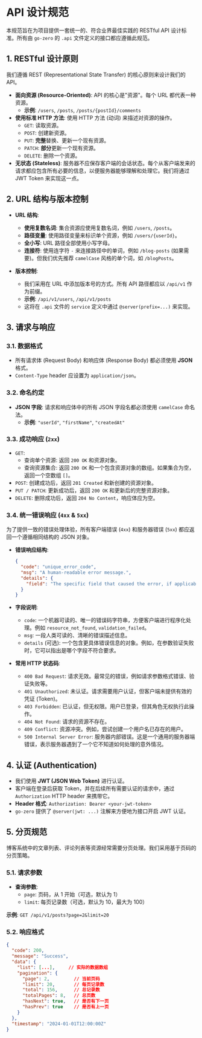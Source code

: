 # API 设计规范

本规范旨在为项目提供一套统一的、符合业界最佳实践的 RESTful API 设计标准。所有由 `go-zero` 的 `.api` 文件定义的接口都应遵循此规范。

## 1. RESTful 设计原则

我们遵循 REST (Representational State Transfer) 的核心原则来设计我们的 API。

- **面向资源 (Resource-Oriented)**: API 的核心是"资源"。每个 URL 都代表一种资源。
  - **示例**: `/users`, `/posts`, `/posts/{postId}/comments`
- **使用标准 HTTP 方法**: 使用 HTTP 方法 (动词) 来描述对资源的操作。
  - `GET`: 读取资源。
  - `POST`: 创建新资源。
  - `PUT`: **完整**替换、更新一个现有资源。
  - `PATCH`: **部分**更新一个现有资源。
  - `DELETE`: 删除一个资源。
- **无状态 (Stateless)**: 服务器不应保存客户端的会话状态。每个从客户端发来的请求都应包含所有必要的信息，以便服务器能够理解和处理它。我们将通过 JWT Token 来实现这一点。

## 2. URL 结构与版本控制

- **URL 结构**:
  - **使用复数名词**: 集合资源应使用复数名词，例如 `/users`, `/posts`。
  - **路径变量**: 使用路径变量来标识单个资源，例如 `/users/{userId}`。
  - **全小写**: URL 路径全部使用小写字母。
  - **连接符**: 使用连字符 `-` 来连接路径中的单词，例如 `/blog-posts` (如果需要)。但我们优先推荐 `camelCase` 风格的单个词，如 `/blogPosts`。

- **版本控制**:
  - 我们采用在 URL 中添加版本号的方式。所有 API 路径都应以 `/api/v1` 作为前缀。
  - **示例**: `/api/v1/users`, `/api/v1/posts`
  - 这将在 `.api` 文件的 `service` 定义中通过 `@server(prefix=...)` 来实现。

## 3. 请求与响应

### 3.1. 数据格式

- 所有请求体 (Request Body) 和响应体 (Response Body) 都必须使用 **JSON** 格式。
- `Content-Type` header 应设置为 `application/json`。

### 3.2. 命名约定

- **JSON 字段**: 请求和响应体中的所有 JSON 字段名都必须使用 `camelCase` 命名法。
  - **示例**: `"userId"`, `"firstName"`, `"createdAt"`

### 3.3. 成功响应 (`2xx`)

- `GET`:
  - 查询单个资源: 返回 `200 OK` 和资源对象。
  - 查询资源集合: 返回 `200 OK` 和一个包含资源对象的数组。如果集合为空，返回一个空数组 `[]`。
- `POST`: 创建成功后，返回 `201 Created` 和新创建的资源对象。
- `PUT / PATCH`: 更新成功后，返回 `200 OK` 和更新后的完整资源对象。
- `DELETE`: 删除成功后，返回 `204 No Content`，响应体应为空。

### 3.4. 统一错误响应 (`4xx` & `5xx`)

为了提供一致的错误处理体验，所有客户端错误 (`4xx`) 和服务器错误 (`5xx`) 都应返回一个遵循相同结构的 JSON 对象。

- **错误响应结构**:
  ```json
  {
    "code": "unique_error_code",
    "msg": "A human-readable error message.",
    "details": {
      "field": "The specific field that caused the error, if applicable."
    }
  }
  ```
- **字段说明**:
  - `code`: 一个机器可读的、唯一的错误码字符串，方便客户端进行程序化处理。例如 `resource_not_found`, `validation_failed`。
  - `msg`: 一段人类可读的、清晰的错误描述信息。
  - `details` (可选): 一个包含更具体错误信息的对象。例如，在参数验证失败时，它可以指出是哪个字段不符合要求。

- **常用 HTTP 状态码**:
  - `400 Bad Request`: 请求无效。最常见的错误，例如请求参数格式错误、验证失败等。
  - `401 Unauthorized`: 未认证。请求需要用户认证，但客户端未提供有效的凭证 (Token)。
  - `403 Forbidden`: 已认证，但无权限。用户已登录，但其角色无权执行此操作。
  - `404 Not Found`: 请求的资源不存在。
  - `409 Conflict`: 资源冲突。例如，尝试创建一个用户名已存在的用户。
  - `500 Internal Server Error`: 服务器内部错误。这是一个通用的服务器端错误，表示服务器遇到了一个它不知道如何处理的意外情况。

## 4. 认证 (Authentication)

- 我们使用 **JWT (JSON Web Token)** 进行认证。
- 客户端在登录后获取 Token，并在后续所有需要认证的请求中，通过 `Authorization` HTTP header 来携带它。
- **Header 格式**: `Authorization: Bearer <your-jwt-token>`
- `go-zero` 提供了 `@server(jwt: ...)` 注解来方便地为接口开启 JWT 认证。

## 5. 分页规范

博客系统中的文章列表、评论列表等资源经常需要分页处理。我们采用基于页码的分页策略。

### 5.1. 请求参数

- **查询参数**:
  - `page`: 页码，从 1 开始（可选，默认为 1）
  - `limit`: 每页记录数（可选，默认为 10，最大为 100）

**示例**: `GET /api/v1/posts?page=2&limit=20`

### 5.2. 响应格式

```json
{
  "code": 200,
  "message": "Success",
  "data": {
    "list": [...],     // 实际的数据数组
    "pagination": {
      "page": 2,         // 当前页码
      "limit": 20,       // 每页记录数
      "total": 156,      // 总记录数
      "totalPages": 8,   // 总页数
      "hasNext": true,   // 是否有下一页
      "hasPrev": true    // 是否有上一页
    }
  },
  "timestamp": "2024-01-01T12:00:00Z"
}
``` 